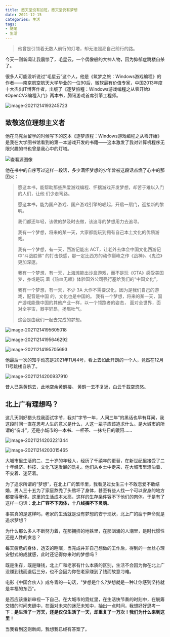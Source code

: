 ```yaml
---
title: 愿天堂没有加班，愿天堂仍有梦想
date: 2021-12-15
categories: 生活
tags: 
- 随笔
- 生活
---
```


> 他曾是引领着无数人前行的灯塔，却无法照亮自己前行的路。

今天一则新闻让我震惊了，毛星云，一个偶像般的大神人物，因为抑郁症跳楼自杀了。

很多人可能没听说过“毛星云”这个人，他是《筑梦之旅：Windows游戏编程》的作者——南京航空航天大学毕业的一位90后，微软最有价值专家，中国2013年度十大杰出IT博客作者，出版了《逐梦旅程：Windows游戏编程之从零开始》《OpenCV3编程入门》两本书，腾讯游戏首席引擎工程师。

![image-20211214193245723](./maoxingyun/image-20211214193245723.png)

## 致敬这位理想主义者

他在乌克兰留学的时候写下的这本《逐梦旅程：Windows游戏编程之从零开始》是我在大学图书馆看到的第一本游戏开发的书籍——这本激发了我对计算机程序无限兴趣的书也曾是我心中的灯塔。

![查看源图像](https://tse4-mm.cn.bing.net/th/id/OIP-C.7VcB5xnR6CoDyojU48Qx0QHaEK?pid=ImgDet&rs=1)

他在书中的自序写过这样一段话，多少满怀梦想的少年曾被这段话点燃了心中的那团火：

> 愿这本书，能帮助那些热爱游戏编程、怀揣游戏开发梦想，却苦于难以入门的人们，让他 们少走弯路。 
>
> 愿这本书，能为国产游戏、国产游戏引擎的崛起，开启一扇门，迎接新的黎明。 
>
> 我们都还年轻，该做的梦及时去做，该追寻的梦想用力去追寻。
>
> 我有一个梦想，将来的某一天，大家都能玩到拥有自己本土文化的优质游戏。 
>
> 我有一个梦想，有一天，西游记能出 ACT，让老外去体会中国文化西游记中“斗战胜佛” 的打击快感，那一定比西方的动作巅峰之作《战神》、《鬼泣》更加深邃。 
>
> 我有一个梦想，有一天，上海滩能出沙盒游戏，而不是玩《GTA》感受美国梦，亦或是玩 着《热血无赖》体验国外公司强行塞给我们的“中国文化”。 
>
> 我有一个梦想，有一天，不少 3A 大作不需要汉化，因为是我们自己的游戏，配音是中国 的，文化也是中国的。 我有一个梦想，将来的某一天，国产游戏能像中国的其他产业一样，以一个领跑者的姿态， 面对全世界，面对全宇宙，器宇轩昂，扬眉吐气。 
>
> 这会是由我们一起去完成的梦想。

![image-20211214195605018](./maoxingyun/image-20211214195605018.png)

![image-20211214195646292](./maoxingyun/image-20211214195646292.png)

![image-20211214195705693](./maoxingyun/image-20211214195705693.png)

他最后一次的知乎动态是2021年11月4号，看上去如此开朗的一个人，竟然在12月11号跳楼自杀了。

![image-20211214200937910](./maoxingyun/image-20211214200937910.png)

昔人已乘黄鹤去，此地空余黄鹤楼。 黄鹤一去不复返，白云千载空悠悠。

## 北上广有理想吗？

这几天刚好猎头找我面试字节，我对“字节一年，人间三年”的黑话也早有耳闻，我这段时间一直在思考人生的意义是什么，人这一辈子应该追求什么。是大城市的所谓的“奋斗”，还是小城市的一本书、一杯茶、一抹冬日的暖阳......

![image-20211214203221344](./maoxingyun/image-20211214203221344.png)

![image-20211214203015465](./maoxingyun/image-20211214203015465.png)

大城市里生活的二、三十岁的年轻人，经历了千禧年的更替，在新世纪里接受了二十年经济、科技、文化飞速发展的洗礼。他们从乡土中走来，在大城市里漂泊着、不安着、迷茫着。

为了追求所谓的“梦想”，在北上广的繁华里，我看见过女生三十不敢恋爱不敢结婚，男人三十五为了家庭熬秃了头熬坏了身体，甚至有些人找一个可以安身的地方都变得奢侈。这里的生活成本太高，这样的生存条件容不下他们的肉体。于是有了这样一句话：**北上广容不下肉体，十八线搁不下灵魂**。

事实真的是这样吗，老家的生活就是没有梦想的安于现状，北上广的疲于奔命就是追求梦想？

为什么那么多人不断努力着，在那拥挤的地铁里，在那汹涌的人潮里，是时代惯性还是人性的贪恋？

每天疲惫的身体，透支的睡眠，当完成并非自己想做的工作后，得到的一丝丝心理安慰式的成就感，此时还记得你来时的梦想吗？

既是生存，既是赚钱，北上广和老家有什么本质的区别，生活不会因为你在北上广没赚到钱而退后三分，也不会因为你在老家赚到了钱而故意刁难。

电影《中国合伙人》成冬青的一句话，"梦想是什么?梦想就是一种让你感到坚持就是幸福的东西"。

是否应该重新审视一下自己。在大城市的霓虹里，在生活快节奏的时刻中，在觥筹交错的时间夹缝中，在面对未来的迷茫未知中，抽出一点时间，我想好好思考一下：**是生活了一万天，还是仅仅生活了一天，却重复了一万次！我们为什么来到这里！**

当我看到这则新闻，我想我已经有答案了。